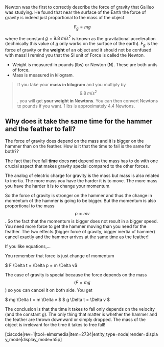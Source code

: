 Newton was the first to correctly describe the force of gravity that Galileo was studying. He found that near the surface of the Earth the force of gravity is indeed just proportional to the mass of the object

$$ F_g = m g$$

where the constant $g = 9.8\; m/s^2$ is known as the gravitational acceleration (technically this value of $g$ only works on the surface of the earth). $F_g$ is the force of gravity or the **weight** of an object and it should not be confused with mass! I remind you that the SI unit of Force is called the Newton. 

- Weight is measured in pounds (lbs) or Newton (N). These are both units of force.
- Mass is measured in kilogram.

> If you take your **mass in kilogram** and you multiply by $$ 9.8 \;m/s^2$$, you will get **your weight in Newtons**. You can then convert Newtons to pounds if you want. 1 lbs is approximately 4.4 Newtons.

## Why does it take the same time for the hammer and the feather to fall?

The force of gravity does depend on the mass and it is bigger on the hammer than on the feather. How is it that the time to fall is the same for both??

The fact that free fall **time** does **not** depend on the mass has to do with one crucial aspect that makes gravity special compared to the other forces.

The analog of electric charge for gravity is the mass but mass is also related to inertia. The more mass you have the harder it is to move. The more mass you have the harder it is to change your momentum.

So the force of gravity is stronger on the hammer and thus the change in momentum of the hammer is going to be bigger. But the momentum is also proportional to the mass $$p=mv$$. So the fact that the momentum is bigger does not result in a bigger speed. You need more force to get the hammer moving than you need for the feather. The two effects (bigger force of gravity, bigger inertia of hammer) cancel exactly and the hammer arrives at the same time as the feather!

If you like equations,...

You remember that force is just change of momentum

$ F \Delta t = \Delta p = m \Delta v$

The case of gravity is special because the force depends on the mass $$(F = mg$$) so you can cancel it on both side. You get

$ mg \Delta t = m \Delta v $ 
$ g \Delta t = \Delta v $

The conclusion is that the time it takes to fall only depends on the velocity (and the constant g). The only thing that matter is whether the hammer and the feather are thrown downward or simply dropped. The mass of the object is irrelevant for the time it takes to free fall!

[ciscode|rev=1|tool=elmsmedia|item=2734|entity_type=node|render=display_mode|display_mode=h5p]